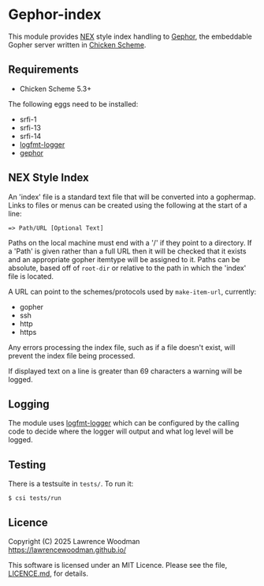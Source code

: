 Gephor-index
============

This module provides [NEX](https://nightfall.city/nex/info/specification.txt) style index handling to [Gephor](https://github.com/lawrencewoodman/gephor-egg), the embeddable Gopher server written in [Chicken Scheme](https://call-cc.org/).


Requirements
------------
* Chicken Scheme 5.3+

The following eggs need to be installed:
* srfi-1
* srfi-13
* srfi-14
* [logfmt-logger](https://github.com/lawrencewoodman/logfmt-logger-egg)
* [gephor](https://github.com/lawrencewoodman/gephor-egg)


NEX Style Index
---------------
An 'index' file is a standard text file that will be converted into a gophermap.  Links to files or menus can be created using the following at the start of a line:
```
=> Path/URL [Optional Text]
```

Paths on the local machine must end with a '/' if they point to a directory.  If a 'Path' is given rather than a full URL then it will be checked that it exists and an appropriate gopher itemtype will be assigned to it.  Paths can be absolute, based off of `root-dir` or relative to the path in which the 'index' file is located.


A URL can point to the schemes/protocols used by `make-item-url`, currently:
* gopher
* ssh
* http
* https

Any errors processing the index file, such as if a file doesn't exist, will prevent the index file being processed.

If displayed text on a line is greater than 69 characters a warning will be logged.


Logging
-------
The module uses [logfmt-logger](https://github.com/lawrencewoodman/logfmt-logger-egg) which can be configured by the calling code to decide where the logger will output and what log level will be logged.


Testing
-------
There is a testsuite in `tests/`.  To run it:

    $ csi tests/run


Licence
-------
Copyright (C) 2025 Lawrence Woodman <https://lawrencewoodman.github.io/>

This software is licensed under an MIT Licence.  Please see the file, [LICENCE.md](https://github.com/lawrencewoodman/gephor-index-egg/blob/master/LICENCE.md), for details.
